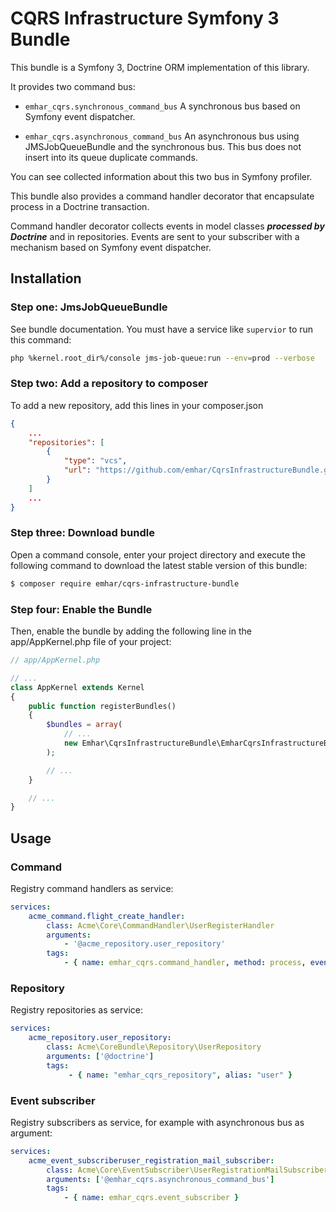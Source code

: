 # CQRS Infrastructure Symfony 3 Bundle

This bundle is a Symfony 3, Doctrine ORM implementation of this library.

It provides two command bus:
* ```emhar_cqrs.synchronous_command_bus```
A synchronous bus based on Symfony event dispatcher.

* ```emhar_cqrs.asynchronous_command_bus```
An asynchronous bus using JMSJobQueueBundle and the synchronous bus.
This bus does not insert into its queue duplicate commands.

You can see collected information about this two bus in Symfony profiler.

This bundle also provides a command handler decorator that encapsulate process in a Doctrine transaction.

Command handler decorator collects events in model classes ***processed by Doctrine*** and in repositories.
Events are sent to your subscriber with a mechanism based on Symfony event dispatcher.

## Installation
### Step one: JmsJobQueueBundle

See bundle documentation.
You must have a service like ```supervior``` to run this command:
```bash
php %kernel.root_dir%/console jms-job-queue:run --env=prod --verbose
```


### Step two: Add a repository to composer

To add a new repository, add this lines in your composer.json
```json
{
    ...
    "repositories": [
        {
            "type": "vcs",
            "url": "https://github.com/emhar/CqrsInfrastructureBundle.git"
        }
    ]
    ...
}
```

### Step three: Download bundle
Open a command console, enter your project directory
and execute the following command to download the latest stable version of this bundle:
```bash
$ composer require emhar/cqrs-infrastructure-bundle
```

### Step four: Enable the Bundle

Then, enable the bundle by adding the following line in the app/AppKernel.php file of your project:

```php
// app/AppKernel.php

// ...
class AppKernel extends Kernel
{
    public function registerBundles()
    {
        $bundles = array(
            // ...
            new Emhar\CqrsInfrastructureBundle\EmharCqrsInfrastructureBundle(),
        );

        // ...
    }

    // ...
}
```
## Usage

### Command

Registry command handlers as service:
```yml
services:
    acme_command.flight_create_handler:
        class: Acme\Core\CommandHandler\UserRegisterHandler
        arguments:
            - '@acme_repository.user_repository'
        tags:
            - { name: emhar_cqrs.command_handler, method: process, event: Acme\Core\Command\UserRegisterCommand }
```

### Repository

Registry repositories as service:
```yml
services:
    acme_repository.user_repository:
        class: Acme\CoreBundle\Repository\UserRepository
        arguments: ['@doctrine']
        tags:
             - { name: "emhar_cqrs_repository", alias: "user" }
```

### Event subscriber

Registry subscribers as service, for example with asynchronous bus as argument:
```yml
services:
    acme_event_subscriberuser_registration_mail_subscriber:
        class: Acme\Core\EventSubscriber\UserRegistrationMailSubscriber
        arguments: ['@emhar_cqrs.asynchronous_command_bus']
        tags:
            - { name: emhar_cqrs.event_subscriber }
```